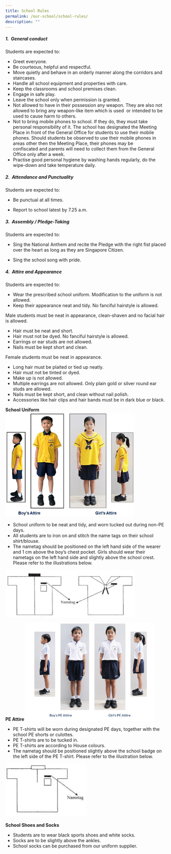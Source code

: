 ```yaml
---
title: School Rules
permalink: /our-school/school-rules/
description: ""
---
```

##### 1.  General conduct
Students are expected to:  
* Greet everyone.
* Be courteous, helpful and respectful.
* Move quietly and behave in an orderly manner along the corridors and staircases.
* Handle all school equipment and properties with care.
* Keep the classrooms and school premises clean.
* Engage in safe play.
* Leave the school only when permission is granted.
* Not allowed to have in their possession any weapon. They are also not allowed to bring any weapon-like item which is used  or intended to be used to cause harm to others.
* Not to bring mobile phones to school. If they do, they must take personal responsibility of it. The school has designated the Meeting Place in front of the General Office for students to use their mobile phones. Should students be observed to use their mobile phones in areas other then the Meeting Place, their phones may be confiscated and parents will need to collect them from the General Office only after a week.
* Practise good personal hygiene by washing hands regularly, do the wipe-down and take temperature daily.
     
		 
##### 2.  Attendance and Punctuality
Students are expected to:  
* Be punctual at all times.

* Report to school latest by 7.25 a.m.
			 
			 
##### 3.  Assembly / Pledge-Taking
Students are expected to:  
* Sing the National Anthem and recite the Pledge with the right fist placed over the heart as long as they are Singapore Citizen.

* Sing the school song with pride.
     
		 
##### 4.  Attire and Appearance
Students are expected to: 
* Wear the prescribed school uniform. Modification to the uniform is not allowed.
* Keep their appearance neat and tidy. No fanciful hairstyle is allowed.			 
				
Male students must be neat in appearance, clean-shaven and no facial hair is allowed.

* Hair must be neat and short. 
* Hair must not be dyed. No fanciful hairstyle is allowed.
* Earrings or ear studs are not allowed.
* Nails must be kept short and clean.

Female students must be neat in appearance.

* Long hair must be plaited or tied up neatly.
* Hair must not be tinted or dyed.
* Make up is not allowed.
* Multiple earrings are not allowed. Only plain gold or silver round ear studs are allowed.
* Nails must be kept short, and clean without nail polish.
* Accessories like hair clips and hair bands must be in dark blue or black.

**School Uniform**
<img src="/images/Uniform%20Photo1.jpg" 
     style="width:80%">
* School uniform to be neat and tidy, and worn tucked out during non-PE days. 
* All students are to iron on and stitch the name tags on their school shirt/blouse.
* The nametag should be positioned on the left hand side of the wearer and 1 cm above the boy’s chest pocket. Girls should wear their nametags on the left hand side and slightly above the school crest. Please refer to the illustrations below.

<img src="/images/uniform%20nametag.jpg" 
     style="width:80%">
		 

		 
**PE Attire**
<img src="/images/pe%20attire.jpg" 
     style="width:80%">
* PE T-shirts will be worn during designated PE days, together with the school PE shorts or culottes.
* PE T-shirts are to be tucked in.
* PE T-shirts are according to House colours.
* The nametag should be positioned slightly above the school badge on the left side of the PE T-shirt. Please refer to the illustration below.

<img src="/images/pe%20attire%20nametag.jpg" 
     style="width:50%">
		 
**School Shoes and Socks**

* Students are to wear black sports shoes and white socks.
* Socks are to be slightly above the ankles.
* School socks can be purchased from our uniform supplier.